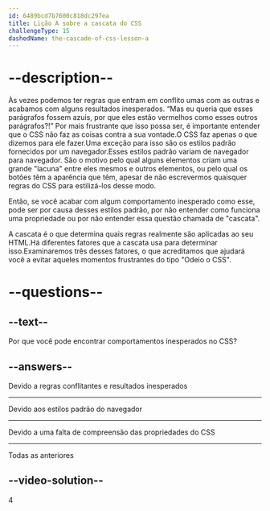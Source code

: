 ```yaml
---
id: 6489bcd7b7600c818dc297ea
title: Lição A sobre a cascata do CSS
challengeType: 15
dashedName: the-cascade-of-css-lesson-a
---
```


# --description--

Às vezes podemos ter regras que entram em conflito umas com as outras e acabamos com alguns resultados inesperados. “Mas eu queria que esses parágrafos fossem azuis, por que eles estão vermelhos como esses outros parágrafos?!” Por mais frustrante que isso possa ser, é importante entender que o CSS não faz as coisas contra a sua vontade.O CSS faz apenas o que dizemos para ele fazer.Uma exceção para isso são os estilos padrão fornecidos por um navegador.Esses estilos padrão variam de navegador para navegador. São o motivo pelo qual alguns elementos criam uma grande "lacuna" entre eles mesmos e outros elementos, ou pelo qual os botões têm a aparência que têm, apesar de não escrevermos quaisquer regras do CSS para estilizá-los desse modo.

Então, se você acabar com algum comportamento inesperado como esse, pode ser por causa desses estilos padrão, por não entender como funciona uma propriedade ou por não entender essa questão chamada de "cascata".

A cascata é o que determina quais regras realmente são aplicadas ao seu HTML.Há diferentes fatores que a cascata usa para determinar isso.Examinaremos três desses fatores, o que acreditamos que ajudará você a evitar aqueles momentos frustrantes do tipo "Odeio o CSS".

# --questions--
## --text--

Por que você pode encontrar comportamentos inesperados no CSS?

## --answers--

Devido a regras conflitantes e resultados inesperados

---

Devido aos estilos padrão do navegador

---

Devido a uma falta de compreensão das propriedades do CSS

---

Todas as anteriores

## --video-solution--

4
